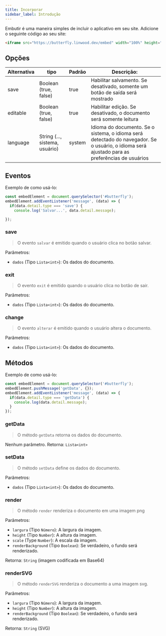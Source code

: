 ```yaml
---
title: Incorporar
sidebar_label: Introdução
---
```


Embutir é uma maneira simples de incluir o aplicativo em seu site. Adicione o seguinte código ao seu site:

```html
<iframe src="https://butterfly.linwood.dev/embed" width="100%" height="500px" allowtransparency="true"></iframe>
```

## Opções

| Alternativa | tipo                           | Padrão | Descrição:                                                                                                                                     |
| ----------- | ------------------------------ | ------ | ---------------------------------------------------------------------------------------------------------------------------------------------- |
| save        | Boolean (true, false)          | true   | Habilitar salvamento. Se desativado, somente um botão de saída será mostrado                                                                   |
| editable    | Boolean (true, false)          | true   | Habilitar edição. Se desativado, o documento será somente leitura                                                                              |
| language    | String (..., sistema, usuário) | system | Idioma do documento. Se o sistema, o idioma será detectado do navegador. Se o usuário, o idioma será ajustado para as preferências de usuários |

## Eventos

Exemplo de como usá-lo:

```javascript
const embedElement = document.querySelector('#butterfly');
embedElement.addEventListener('message', (data) => {
  if(data.detail.type === 'save') {
    console.log('Salvar...', data.detail.message);

});
```

### save

> O evento `salvar` é emitido quando o usuário clica no botão salvar.

Parâmetros:

* `dados` (Tipo `Lista<int>`): Os dados do documento.

### exit

> O evento `exit` é emitido quando o usuário clica no botão de sair.

Parâmetros:

* `dados` (Tipo `Lista<int>`): Os dados do documento.

### change

> O evento `alterar` é emitido quando o usuário altera o documento.

Parâmetros:

* `dados` (Tipo `Lista<int>`): Os dados do documento.

## Métodos

Exemplo de como usá-lo:

```javascript
const embedElement = document.querySelector('#butterfly');
embedElement.pushMessage('getData', {});
embedElement.addEventListener('message', (data) => {
  if(data.detail.type === 'getData') {
    console.log(data.detail.message);
  }
});
```

### getData

> O método `getData` retorna os dados do documento.

Nenhum parâmetro. Retorna: `Lista<int>`

### setData

> O método `setData` define os dados do documento.

Parâmetros:

* `dados` (Tipo `Lista<int>`): Os dados do documento.

### render

> O método `render` renderiza o documento em uma imagem png

Parâmetros:

* `largura` (Tipo `Número`): A largura da imagem.
* `height` (Tipo `Number`): A altura da imagem.
* `scale` (Type `Number`): A escala da imagem.
* `renderBackground` (Tipo `Boolean`): Se verdadeiro, o fundo será renderizado.

Retorna: `String` (imagem codificada em Base64)

### renderSVG

> O método `renderSVG` renderiza o documento a uma imagem svg.

Parâmetros:

* `largura` (Tipo `Número`): A largura da imagem.
* `height` (Tipo `Number`): A altura da imagem.
* `renderBackground` (Tipo `Boolean`): Se verdadeiro, o fundo será renderizado.

Retorna: `String` (SVG)
